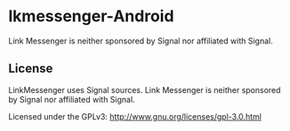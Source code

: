 # lkmessenger-Android
Link Messenger is neither sponsored by Signal nor affiliated with Signal.


## License
LinkMessenger uses Signal sources. Link Messenger is neither sponsored by Signal nor affiliated with Signal.

Licensed under the GPLv3: http://www.gnu.org/licenses/gpl-3.0.html
